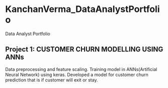 # KanchanVerma_DataAnalystPortfolio
Data Analyst Portfolio
## Project 1: CUSTOMER CHURN MODELLING USING ANNs
Data preprocessing and feature scaling.
Training model in ANNs(Artificial Neural Network) using keras.
Developed a model for customer churn prediction that is if customer will exit or stay.

